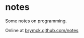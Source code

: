 notes
=====

Some notes on programming.

Online at [brymck.github.com/notes](http://brymck.github.com/notes)
